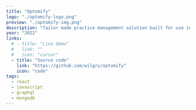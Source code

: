 ```yaml
---
title: "Optomify"
logo: "./optomify-logo.png"
preview: "./optomify-img.png"
description: "Tailor made practice management solution built for use in optometry practices"
year: "2022"
links:
  # - title: "Live demo"
  #   link: ""
  #   icon: "cursor"
  - title: "Source code"
    link: "https://github.com/wilgru/optomify"
    icon: "code"
tags:
  - react
  - javascript
  - graphql
  - mongodb
---
```

